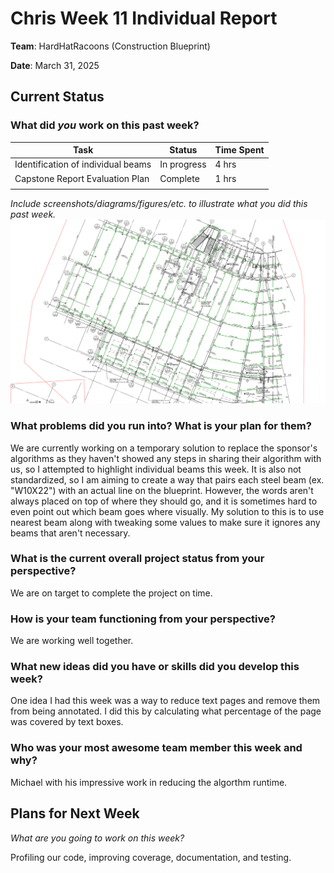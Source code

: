 # Chris Week 11 Individual Report

**Team**: HardHatRacoons (Construction Blueprint)

**Date**: March 31, 2025

## Current Status

### What did _you_ work on this past week?

| Task                                | Status      | Time Spent | 
| ----------------------------------- | ----------- | ---------- |
| Identification of individual beams     | In progress | 4 hrs     |
| Capstone Report Evaluation Plan  | Complete | 1 hrs    |
|                                     |             |            |

*Include screenshots/diagrams/figures/etc. to illustrate what you did this past week.*
![Updated example of an annotated page](./images/chris-week-11.png)

### What problems did you run into? What is your plan for them?
We are currently working on a temporary solution to replace the sponsor's algorithms as they haven't showed any steps in sharing their algorithm with us, so I attempted to highlight individual beams this week. It is also not standardized, so I am aiming to create a way that pairs each steel beam (ex. "W10X22") with an actual line on the blueprint. However, the words aren't always placed on top of where they should go, and it is sometimes hard to even point out which beam goes where visually. My solution to this is to use nearest beam along with tweaking some values to make sure it ignores any beams that aren't necessary.


### What is the current overall project status from your perspective? 
We are on target to complete the project on time.


### How is your team functioning from your perspective?
We are working well together.


### What new ideas did you have or skills did you develop this week?
One idea I had this week was a way to reduce text pages and remove them from being annotated. I did this by calculating what percentage of the page was covered by text boxes.


### Who was your most awesome team member this week and why?
Michael with his impressive work in reducing the algorthm runtime.


## Plans for Next Week

*What are you going to work on this week?*

Profiling our code, improving coverage, documentation, and testing.
